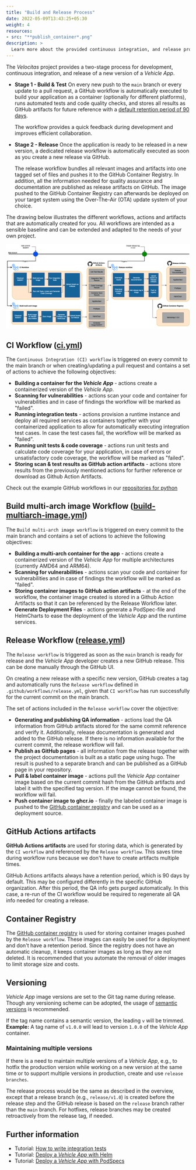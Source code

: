 ```yaml
---
title: "Build and Release Process"
date: 2022-05-09T13:43:25+05:30
weight: 4
resources:
- src: "**publish_container*.png"
description: >
  Learn more about the provided continuous integration, and release process of a _Vehicle App_.
---
```


The _Velocitas_ project provides a two-stage process for development, continuous integration, and release of a new version of a _Vehicle App_.

- **Stage 1 - Build & Test**
  On every new push to the `main` branch or every update to a pull request, a GitHub workflow is automatically executed to build your application as a container (optionally for different platforms), runs automated tests and code quality checks, and stores all results as GitHub artifacts for future reference with a [default retention period of 90 days](https://docs.github.com/en/organizations/managing-organization-settings/configuring-the-retention-period-for-github-actions-artifacts-and-logs-in-your-organization).

  The workflow provides a quick feedback during development and improves efficient collaboration.

- **Stage 2 - Release**
  Once the application is ready to be released in a new version, a dedicated release workflow is automatically executed as soon as you create a new release via GitHub.

  The release workflow bundles all relevant images and artifacts into one tagged set of files and pushes it to the GitHub Container Registry. In addition, all the information needed for quality assurance and documentation are published as release artifacts on GitHub. The image pushed to the GitHub Container Registry can afterwards be deployed on your target system using the Over-The-Air (OTA) update system of your choice.

The drawing below illustrates the different workflows, actions and artifacts that are automatically created for you. All workflows are intended as a sensible baseline and can be extended and adapted to the needs of your own project.

![Workflows](./publish_container.png)

## CI Workflow ([ci.yml](https://github.com/eclipse-velocitas/vehicle-app-python-template/blob/main/.github/workflows/ci.yml))

The `Continuous Integration (CI) workflow` is triggered on every commit to the main branch or when creating/updating a pull request and contains a set of actions to achieve the following objectives:

- **Building a container for the _Vehicle App_** - actions create a containerized version of the _Vehicle App_.
- **Scanning for vulnerabilities** - actions scan your code and container for vulnerabilities and in case of findings the workflow will be marked as "failed".
- **Running integration tests** - actions provision a runtime instance and deploy all required services as containers together with your containerized application to allow for automatically executing integration test cases. In case the test cases fail, the workflow will be marked as "failed".
- **Running unit tests & code coverage** - actions run unit tests and calculate code coverage for your application, in case of errors or unsatisfactory code coverage, the workflow will be marked as "failed".
- **Storing scan & test results as GitHub action artifacts** - actions store results from the previously mentioned actions for further reference or download as Github Action Artifacts.

Check out the example GitHub workflows in our [repositories for python](https://github.com/eclipse-velocitas/vehicle-app-python-template/blob/main/.github/workflows/ci.yml)

## Build multi-arch image Workflow ([build-multiarch-image.yml](https://github.com/eclipse-velocitas/vehicle-app-python-template/blob/main/.github/workflows/build-multiarch-image.yml))

The `Build multi-arch image workflow` is triggered on every commit to the main branch and contains a set of actions to achieve the following objectives:

- **Building a multi-arch container for the app** - actions create a containerized version of the _Vehicle App_ for multiple architectures (currently AMD64 and ARM64).
- **Scanning for vulnerabilities** - actions scan your code and container for vulnerabilities and in case of findings the workflow will be marked as "failed".
- **Storing container images to GitHub action artifacts** - at the end of the workflow, the container image created is stored in a Github Action Artifacts so that it can be referenced by the Release Workflow later.
- **Generate Deployment Files** - actions generate a PodSpec-file and HelmCharts to ease the deployment of the _Vehicle App_ and the runtime services.

## Release Workflow ([release.yml](https://github.com/eclipse-velocitas/vehicle-app-python-template/blob/main/.github/workflows/release.yml))

The `Release workflow` is triggered as soon as the `main` branch is ready for release and the _Vehicle App_ developer creates a new GitHub release. This can be done manually through the GitHub UI.

On creating a new release with a specific new version, GitHub creates a tag and automatically runs the `Release workflow` defined in `.github/workflows/release.yml`, given that `CI workflow` has run successfully for the current commit on the main branch.

The set of actions included in the `Release workflow` cover the objective:

- **Generating and publishing QA information** - actions load the QA information from GitHub artifacts stored for the same commit reference and verify it. Additionally, release documentation is generated and added to the GitHub release. If there is no information available for the current commit, the release workflow will fail.
- **Publish as GitHub pages** - all information from the release together with the project documentation is built as a static page using hugo. The result is pushed to a separate branch and can be published as a GitHub page in your repository.
- **Pull & label container image** - actions pull the _Vehicle App_ container image based on the current commit hash from the GitHub artifacts and label it with the specified tag version. If the image cannot be found, the workflow will fail.
- **Push container image to ghcr.io** - finally the labeled container image is pushed to the [GitHub container registry](ghcr.io) and can be used as a deployment source.

## GitHub Actions artifacts

**GitHub Actions artifacts** are used for storing data, which is generated by the `CI workflow` and referenced by the `Release workflow`. This saves time during workflow runs because we don't have to create artifacts multiple times.

GitHub Actions artifacts always have a retention period, which is 90 days by default. This may be configured differently in the specific GitHub organization. After this period, the QA info gets purged automatically. In this case, a re-run of the CI workflow would be required to regenerate all QA info needed for creating a release.

## Container Registry

The [GitHub container registry](ghcr.io) is used for storing container images pushed by the `Release workflow`. These images can easily be used for a deployment and don't have a retention period.
Since the registry does not have an automatic cleanup, it keeps container images as long as they are not deleted. It is recommended that you automate the removal of older images to limit storage size and costs.

## Versioning

_Vehicle App_ image versions are set to the Git tag name during release. Though any versioning scheme can be adopted, the usage of [semantic versions](https://semver.org/) is recommended.

If the tag name contains a semantic version, the leading `v` will be trimmed.
**Example:** A tag name of `v1.0.0` will lead to version `1.0.0` of the _Vehicle App_ container.

### Maintaining multiple versions

If there is a need to maintain multiple versions of a _Vehicle App_, e.g., to hotfix the production version while working on a new version at the same time or to support multiple versions in production, create and use `release branches`.

The release process would be the same as described in the overview, except that a release branch (e.g., `release/v1.0`) is created before the release step and the GitHub release is based on the `release` branch rather than the `main` branch. For hotfixes, release branches may be created retroactively from the release tag, if needed.

## Further information

- Tutorial: [How to write integration tests](/docs/tutorials/integration_tests)
- Tutorial: [Deploy a _Vehicle App_ with Helm](/docs/tutorials/tutorial_how_to_deploy_a_vehicle_app_with_helm)
- Tutorial: [Deploy a _Vehicle App_ with PodSpecs](/docs/tutorials/tutorial_how_to_deploy_a_vehicle_app_with_podspecs)
